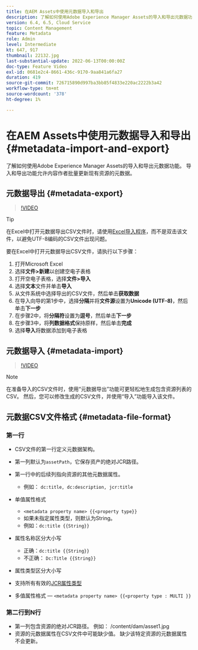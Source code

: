 ```yaml
---
title: 在AEM Assets中使用元数据导入和导出
description: 了解如何使用Adobe Experience Manager Assets的导入和导出元数据功能。 导入和导出功能允许内容作者批量更新现有资源的元数据。
version: 6.4, 6.5, Cloud Service
topic: Content Management
feature: Metadata
role: Admin
level: Intermediate
kt: 647, 917
thumbnail: 22132.jpg
last-substantial-update: 2022-06-13T00:00:00Z
doc-type: Feature Video
exl-id: 0681e2c4-8661-436c-9170-9aa841a6fa27
duration: 419
source-git-commit: 726715890d997ba3bb85f4833e220ac2222b3a42
workflow-type: tm+mt
source-wordcount: '378'
ht-degree: 1%

---
```


# 在AEM Assets中使用元数据导入和导出 {#metadata-import-and-export}

了解如何使用Adobe Experience Manager Assets的导入和导出元数据功能。 导入和导出功能允许内容作者批量更新现有资源的元数据。

## 元数据导出 {#metadata-export}

>[!VIDEO](https://video.tv.adobe.com/v/22132?quality=12&learn=on)

>[!TIP]
>
> 在Excel中打开元数据导出CSV文件时，请使用[Excel导入程序](https://support.microsoft.com/en-us/office/import-data-from-a-csv-html-or-text-file-b62efe49-4d5b-4429-b788-e1211b5e90f6)，而不是双击该文件，以避免UTF-8编码的CSV文件出现问题。
>
> 要在Excel中打开元数据导出CSV文件，请执行以下步骤：
> 
> 1. 打开Microsoft Excel
> 1. 选择&#x200B;__文件>新建__&#x200B;以创建空电子表格
> 1. 打开空电子表格，选择&#x200B;__文件>导入__
> 1. 选择&#x200B;__文本__&#x200B;文件并单击&#x200B;__导入__
> 1. 从文件系统中选择导出的CSV文件，然后单击&#x200B;__获取数据__
> 1. 在导入向导的第1步中，选择&#x200B;__分隔__&#x200B;并将&#x200B;__文件源__&#x200B;设置为&#x200B;__Unicode (UTF-8)__，然后单击&#x200B;__下一步__
> 1. 在步骤2中，将&#x200B;__分隔符__&#x200B;设置为&#x200B;__逗号__，然后单击&#x200B;__下一步__
> 1. 在步骤3中，将&#x200B;__列数据格式__&#x200B;保持原样，然后单击&#x200B;__完成__
> 1. 选择&#x200B;__导入__&#x200B;将数据添加到电子表格

## 元数据导入 {#metadata-import}

>[!VIDEO](https://video.tv.adobe.com/v/21374?quality=12&learn=on)

>[!NOTE]
>
> 在准备导入的CSV文件时，使用“元数据导出”功能可更轻松地生成包含资源列表的CSV。 然后，您可以修改生成的CSV文件，并使用“导入”功能导入该文件。

## 元数据CSV文件格式 {#metadata-file-format}

### 第一行

* CSV文件的第一行定义元数据架构。
* 第一列默认为`assetPath`，它保存资产的绝对JCR路径。

* 第一行中的后续列指向资源的其他元数据属性。
   * 例如： `dc:title, dc:description, jcr:title`

* 单值属性格式

   * `<metadata property name> {{<property type}}`
   * 如果未指定属性类型，则默认为String。
   * 例如：`dc:title {{String}}`

* 属性名称区分大小写
   * 正确：`dc:title {{String}}`
   * 不正确： `Dc:Title {{String}}`

* 属性类型区分大小写
* 支持所有有效的[JCR属性类型](https://www.adobe.io/experience-manager/reference-materials/spec/jsr170/javadocs/jcr-2.0/javax/jcr/PropertyType.html)

* 多值属性格式 — `<metadata property name> {{<property type : MULTI }}`

### 第二行到N行

* 第一列包含资源的绝对JCR路径。 例如： /content/dam/asset1.jpg
* 资源的元数据属性在CSV文件中可能缺少值。 缺少该特定资源的元数据属性不会更新。
